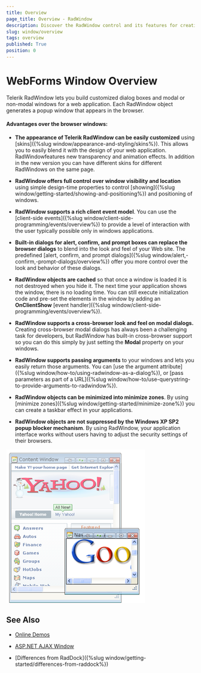 ```yaml
---
title: Overview
page_title: Overview - RadWindow
description: Discover the RadWindow control and its features for creating modal and non-modal dialog windows.
slug: window/overview
tags: overview
published: True
position: 0
---
```


# WebForms Window Overview

Telerik RadWindow lets you build customized dialog boxes and modal or non-modal windows for a web application. Each RadWindow object generates a popup window that appears in the browser. 


#### Advantages over the browser windows:

* **The appearance of Telerik RadWindow can be easily customized** using [skins]({%slug window/appearance-and-styling/skins%}). This allows you to easily blend it with the design of your web application. RadWindowfeatures new transparency and animation effects. In addition in the new version you can have different skins for different RadWindows on the same page.

* **RadWindow offers full control over window visibility and location** using simple design-time properties to control [showing]({%slug window/getting-started/showing-and-positioning%}) and positioning of windows.

* **RadWindow supports a rich client event model**. You can use the [client-side events]({%slug window/client-side-programming/events/overview%}) to provide a level of interaction with the user typically possible only in windows applications.

* **Built-in dialogs for alert, confirm, and prompt boxes can replace the browser dialogs** to blend into the look and feel of your Web site. The predefined [alert, confirm, and prompt dialogs]({%slug window/alert,-confirm,-prompt-dialogs/overview%}) offer you more control over the look and behavior of these dialogs.

* **RadWindow objects are cached** so that once a window is loaded it is not destroyed when you hide it. The next time your application shows the window, there is no loading time. You can still execute initialization code and pre-set the elements in the window by adding an **OnClientShow** [event handler]({%slug window/client-side-programming/events/overview%}).

* **RadWindow supports a cross-browser look and feel on modal dialogs.** Creating cross-browser modal dialogs has always been a challenging task for developers, but RadWindow has built-in cross-browser support so you can do this simply by just setting the **Modal** property on your windows.

* **RadWindow supports passing arguments** to your windows and lets you easily return those arguments. You can [use the argument attribute]({%slug window/how-to/using-radwindow-as-a-dialog%}), or [pass parameters as part of a URL]({%slug window/how-to/use-querystring-to-provide-arguments-to-radwindow%}).

* **RadWindow objects can be minimized into minimize zones**. By using [minimize zones]({%slug window/getting-started/minimize-zone%}) you can create a taskbar effect in your applications.

* **RadWindow objects are not suppressed by the Windows XP SP2 popup blocker mechanism**. By using RadWindow, your application interface works without users having to adjust the security settings of their browsers.

![](images/window-vistawindows.png)

## See Also

 * [Online Demos](https://demos.telerik.com/aspnet-ajax/window/examples/overview/defaultcs.aspx)
 
 * [ASP.NET AJAX Window](https://www.telerik.com/products/aspnet-ajax/window.aspx)

 * [Differences from RadDock]({%slug window/getting-started/differences-from-raddock%})
